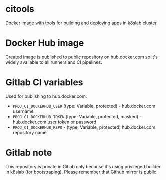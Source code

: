 # citools

Docker image with tools for building and deploying apps in k8slab cluster.

# Docker Hub image

Created image is published to public repository on hub.docker.com so it's widely available to all runners and CI pipelines.

# Gitlab CI variables

Used for publishing to hub.docker.com:

- `PROJ_CI_DOCKERHUB_USER` (type: Variable, protected) - hub.docker.com username
- `PROJ_CI_DOCKERHUB_TOKEN` (type: Variable, protected, masked) - hub.docker.com user token or password
- `PROJ_CI_DOCKERHUB_REPO` - (type: Variable, protected) hub.docker.com repository name

# Gitlab note

This repository is private in Gitlab only because it's using privileged builder
in k8slab (for bootstraping). Please remember that Github mirror is public.

